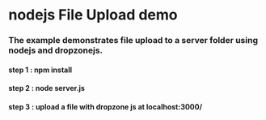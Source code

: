 # nodejs File Upload demo

### The example demonstrates file upload to a server folder using nodejs and dropzonejs.
#### step 1 : npm install
#### step 2 : node server.js
#### step 3 : upload a file with dropzone js at localhost:3000/
